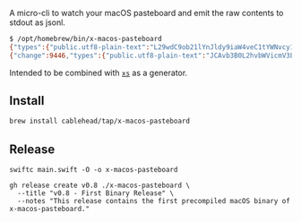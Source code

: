 A micro-cli to watch your macOS pasteboard and emit the raw contents to stdout
as jsonl.

```bash
$ /opt/homebrew/bin/x-macos-pasteboard
{"types":{"public.utf8-plain-text":"L29wdC9ob21lYnJldy9iaW4veC1tYWNvcy1wYXN0ZWJvYXJk"},"change":9445,"source":"com.mitchellh.ghostty"}
{"change":9446,"types":{"public.utf8-plain-text":"JCAvb3B0L2hvbWVicmV3L2Jpbi94LW1hY29zLXBhc3RlYm9hcmQKeyJ0eXBlcyI6eyJwdWJsaWMudXRmOC1wbGFpbi10ZXh0IjoiTDI5d2RDOW9iMjFsWW5KbGR5OWlhVzR2ZUMxdFlXTnZjeTF3WVhOMFpXSnZZWEprIn0sImNoYW5nZSI6OTQ0NSwic291cmNlIjoiY29tLm1pdGNoZWxsaC5naG9zdHR5In0="},"source":"com.mitchellh.ghostty"}
```

Intended to be combined with [`xs`](https://github.com/cablehead/xs) as a generator.

## Install

```bash
brew install cablehead/tap/x-macos-pasteboard
```

## Release

```
swiftc main.swift -O -o x-macos-pasteboard

gh release create v0.8 ./x-macos-pasteboard \
  --title "v0.8 - First Binary Release" \
  --notes "This release contains the first precompiled macOS binary of x-macos-pasteboard."
```
